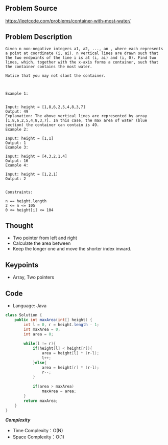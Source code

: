 ## Problem Source
https://leetcode.com/problems/container-with-most-water/

## Problem Description
```
Given n non-negative integers a1, a2, ..., an , where each represents a point at coordinate (i, ai). n vertical lines are drawn such that the two endpoints of the line i is at (i, ai) and (i, 0). Find two lines, which, together with the x-axis forms a container, such that the container contains the most water.

Notice that you may not slant the container.

 

Example 1:


Input: height = [1,8,6,2,5,4,8,3,7]
Output: 49
Explanation: The above vertical lines are represented by array [1,8,6,2,5,4,8,3,7]. In this case, the max area of water (blue section) the container can contain is 49.
Example 2:

Input: height = [1,1]
Output: 1
Example 3:

Input: height = [4,3,2,1,4]
Output: 16
Example 4:

Input: height = [1,2,1]
Output: 2
 

Constraints:

n == height.length
2 <= n <= 105
0 <= height[i] <= 104
```

## Thought
- Two pointer from left and right
- Calculate the area between
- Keep the longer one and move the shorter index inward.

## Keypoints
- Array, Two pointers


## Code
* Language: Java

```Java
class Solution {
    public int maxArea(int[] height) {
        int l = 0, r = height.length - 1;
        int maxArea = 0;
        int area = 0;
        
        while(l != r){
            if(height[l] < height[r]){
                area = height[l] * (r-l);
                l++;
            }else{
                area = height[r] * (r-l);
                r--;
            }
            
            if(area > maxArea)
                maxArea = area;
        }
        return maxArea;
    }
}
```

***Complexity***
- Time Complexity：O(N)
- Space Complexity：O(1)
